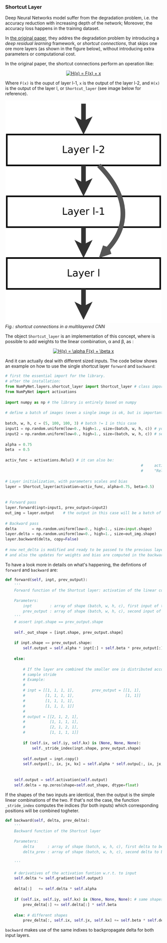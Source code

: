 ### Shortcut Layer

Deep Neural Networks model suffer from the degradation problem, i.e. the accuracy reduction with increasing depth of the network; Moreover, the accuracy loss happens in the training dataset.

In [the original paper](https://arxiv.org/pdf/1512.03385.pdf), they addres the degradation problem by introducing a *deep residual learning* framework, or *shortcut connections*, that skips one ore more layers (as shown in the figure below), without introducing extra parameters or computational cost.

In the original paper, the shortcut connections perform an operation like:

<p align="center">
<a href="https://www.codecogs.com/eqnedit.php?latex=H(x)&space;=&space;F(x)&space;&plus;&space;x" target="_blank"><img src="https://latex.codecogs.com/gif.latex?H(x)&space;=&space;F(x)&space;&plus;&space;x" title="H(x) = F(x) + x" /></a>
</p>

Where `F(x)` is the ouput of layer l-1, `x` is the output of the layer l-2, and `H(x)` is the output of the layer l, or `Shortcut_layer` (see image below for reference).

![](../images/shortcut_connection.png)
*Fig.: shortcut connections in a multilayered CNN*

The object `Shortcut_layer` is an implementation of this concept, where is possible to add weights to the linear combination, &alpha; and &beta;, as :

<p align="center">
<a href="https://www.codecogs.com/eqnedit.php?latex=H(x)&space;=&space;\alpha&space;F(x)&space;&plus;&space;\beta&space;x" target="_blank"><img src="https://latex.codecogs.com/gif.latex?H(x)&space;=&space;\alpha&space;F(x)&space;&plus;&space;\beta&space;x" title="H(x) = \alpha F(x) + \beta x" /></a>
</p>

And it can actually deal with different sized inputs.
The code below shows an example on how to use the single shortcut layer `forward` and `backward`:

```python
# first the essential import for the library.
# after the installation:
from NumPyNet.layers.shortcut_layer import Shortcut_layer # class import
from NumPyNet import activations

import numpy as np # the library is entirely based on numpy

# define a batch of images (even a single image is ok, but is important that it has all the four dimensions) in the format (batch, width, height, channels)

batch, w, h, c = (5, 100, 100, 3) # batch != 1 in this case
input1 = np.random.uniform(low=0., high=1., size=(batch, w, h, c)) # you can also import some images from file
input2 = np.random.uniform(low=0., high=1., size=(batch, w, h, c)) # second input

alpha = 0.75
beta  = 0.5

activ_func = activations.Relu() # it can also be:
															 #     activations.Relu  (class Relu)
															 #     "Relu" (a string, case insensitive)

# Layer initialization, with parameters scales and bias
layer = Shortcut_layer(activation=activ_func, alpha=0.75, beta=0.5)


# Forward pass
layer.forward(inpt=input1, prev_output=input2)
out_img = layer.output    # the output in this case will be a batch of images of shape = (batch, out_width, out_heigth , out_channels)

# Backward pass
delta       = np.random.uniform(low=0., high=1., size=input.shape)     # definition of network delta, to be backpropagated
layer.delta = np.random.uniform(low=0., high=1., size=out_img.shape)   # layer delta, ideally coming from the next layer
layer.backward(delta, copy=False)

# now net_delta is modified and ready to be passed to the previous layer.delta
# and also the updates for weights and bias are computed in the backward
```

To have a look more in details on what's happening, the defintions of `forward` and `backward` are:


```python
def forward(self, inpt, prev_output):
	'''
	Forward function of the Shortcut layer: activation of the linear combination between input

	Parameters:
		inpt        : array of shape (batch, w, h, c), first input of the layer
		prev_output : array of shape (batch, w, h, c), second input of the layer
	'''
	# assert inpt.shape == prev_output.shape

	self._out_shape = [inpt.shape, prev_output.shape]

	if inpt.shape == prev_output.shape:
		self.output = self.alpha * inpt[:] + self.beta * prev_output[:]

	else:

		# If the layer are combined the smaller one is distributed according to the
		# sample stride
		# Example:
		#
		# inpt = [[1, 1, 1, 1],        prev_output = [[1, 1],
		#         [1, 1, 1, 1],                       [1, 1]]
		#         [1, 1, 1, 1],
		#         [1, 1, 1, 1]]
		#
		# output = [[2, 1, 2, 1],
		#           [1, 1, 1, 1],
		#           [2, 1, 2, 1],
		#           [1, 1, 1, 1]]

		if (self.ix, self.iy, self.kx) is (None, None, None):
			self._stride_index(inpt.shape, prev_output.shape)

		self.output = inpt.copy()
		self.output[:, ix, jx, kx] = self.alpha * self.outpu[:, ix, jx, kx] + self.beta * prev_output[:, iy, jy, ky]


	self.output = self.activation(self.output)
	self.delta = np.zeros(shape=self.out_shape, dtype=float)
```

If the shapes of the two inputs are identical, then the output is the simple linear combinations of the two.
If that's not the case, the function `_stride_index` computes the indices (for both inputs) which corresponding positions will be combined togheter.

```python
def backward(self, delta, prev_delta):
	'''
	Backward function of the Shortcut layer

	Parameters:
		delta      : array of shape (batch, w, h, c), first delta to be backpropagated
		delta_prev : array of shape (batch, w, h, c), second delta to be backporpagated

	'''

	# derivatives of the activation funtion w.r.t. to input
	self.delta *= self.gradient(self.output)

	delta[:]   += self.delta * self.alpha

	if (self.ix, self.iy, self.kx) is (None, None, None): # same shapes
		prev_delta[:] += self.delta[:] * self.beta

	else: # different shapes
		prev_delta[:, self.ix, self.jx, self.kx] += self.beta * self.delta[:, self.iy, self.jy, self.ky]
```

`backward` makes use of the same indixes to backpropagate delta for both input layers.
